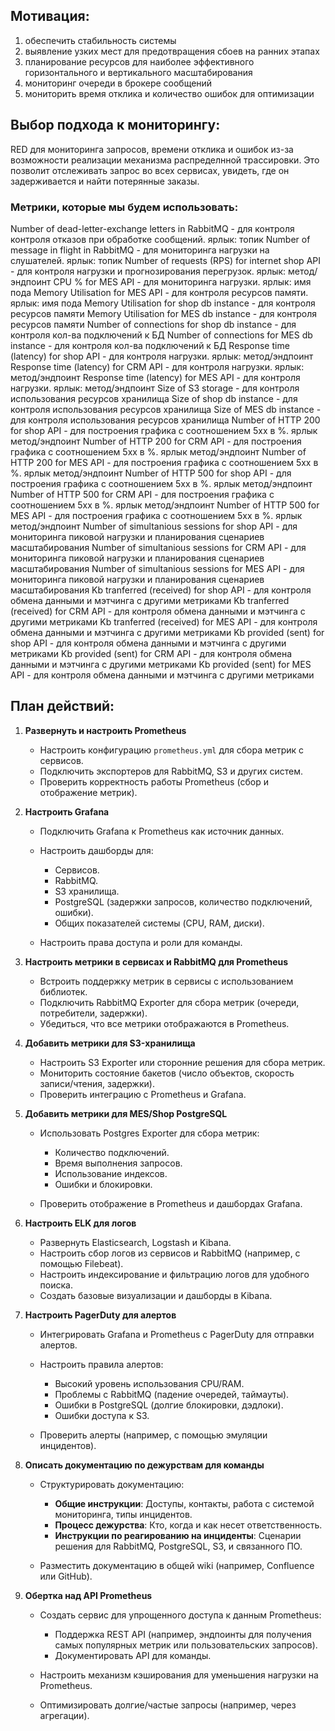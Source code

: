 ## Мотивация:
1) обеспечить стабильность системы
2) выявление узких мест для предотвращения сбоев на ранних этапах
3) планирование ресурсов для наиболее эффективного горизонтального и вертикального масштабирования
4) мониторинг очереди в брокере сообщений
5) мониторить время отклика и количество ошибок для оптимизации

## Выбор подхода к мониторингу:
RED для мониторинга запросов, времени отклика и ошибок из-за возможности реализации механизма распределнной трассировки.
Это позволит отслеживать запрос во всех сервисах, увидеть, где он задерживается и найти потерянные заказы.

### Метрики, которые мы будем использовать:
Number of dead-letter-exchange letters in RabbitMQ - для контроля контроля отказов при обработке сообщений. ярлык: топик
Number of message in flight in RabbitMQ - для мониторинга нагрузки на слушателей. ярлык: топик
Number of requests (RPS) for internet shop API - для контроля нагрузки и прогнозирования перегрузок. ярлык: метод/эндпоинт
CPU % for MES API - для мониторинга нагрузки. ярлык: имя пода
Memory Utilisation for MES API - для контроля ресурсов памяти. ярлык: имя пода
Memory Utilisation for shop db instance - для контроля ресурсов памяти
Memory Utilisation for MES db instance - для контроля ресурсов памяти
Number of connections for shop db instance - для контроля кол-ва подключений к БД
Number of connections for MES db instance - для контроля кол-ва подключений к БД
Response time (latency) for shop API - для контроля нагрузки. ярлык: метод/эндпоинт
Response time (latency) for CRM API - для контроля нагрузки. ярлык: метод/эндпоинт
Response time (latency) for MES API - для контроля нагрузки. ярлык: метод/эндпоинт
Size of S3 storage - для контроля использования ресурсов хранилища
Size of shop db instance - для контроля использования ресурсов хранилища
Size of MES db instance - для контроля использования ресурсов хранилища
Number of HTTP 200 for shop API - для построения графика с соотношением 5xx в %. ярлык метод/эндпоинт
Number of HTTP 200 for CRM API - для построения графика с соотношением 5xx в %. ярлык метод/эндпоинт
Number of HTTP 200 for MES API - для построения графика с соотношением 5xx в %. ярлык метод/эндпоинт
Number of HTTP 500 for shop API - для построения графика с соотношением 5xx в %. ярлык метод/эндпоинт
Number of HTTP 500 for CRM API - для построения графика с соотношением 5xx в %. ярлык метод/эндпоинт
Number of HTTP 500 for MES API - для построения графика с соотношением 5xx в %. ярлык метод/эндпоинт
Number of simultanious sessions for shop API - для мониторинга пиковой нагрузки и планирования сценариев масштабирования
Number of simultanious sessions for CRM API - для мониторинга пиковой нагрузки и планирования сценариев масштабирования
Number of simultanious sessions for MES API - для мониторинга пиковой нагрузки и планирования сценариев масштабирования
Kb tranferred (received) for shop API - для контроля обмена данными и мэтчинга с другими метриками
Kb tranferred (received) for CRM API - для контроля обмена данными и мэтчинга с другими метриками
Kb tranferred (received) for MES API - для контроля обмена данными и мэтчинга с другими метриками
Kb provided (sent) for shop API - для контроля обмена данными и мэтчинга с другими метриками
Kb provided (sent) for CRM API - для контроля обмена данными и мэтчинга с другими метриками
Kb provided (sent) for MES API - для контроля обмена данными и мэтчинга с другими метриками

## План действий:
1. **Развернуть и настроить Prometheus**
    - Настроить конфигурацию `prometheus.yml` для сбора метрик с сервисов.
    - Подключить экспортеров для RabbitMQ, S3 и других систем.
    - Проверить корректность работы Prometheus (сбор и отображение метрик).

2. **Настроить Grafana**
    - Подключить Grafana к Prometheus как источник данных.
    - Настроить дашборды для:
        - Сервисов.
        - RabbitMQ.
        - S3 хранилища.
        - PostgreSQL (задержки запросов, количество подключений, ошибки).
        - Общих показателей системы (CPU, RAM, диски).

    - Настроить права доступа и роли для команды.

3. **Настроить метрики в сервисах и RabbitMQ для Prometheus**
    - Встроить поддержку метрик в сервисы с использованием библиотек.
    - Подключить RabbitMQ Exporter для сбора метрик (очереди, потребители, задержки).
    - Убедиться, что все метрики отображаются в Prometheus.

4. **Добавить метрики для S3-хранилища**
    - Настроить S3 Exporter или сторонние решения для сбора метрик.
    - Мониторить состояние бакетов (число объектов, скорость записи/чтения, задержки).
    - Проверить интеграцию с Prometheus и Grafana.

5. **Добавить метрики для MES/Shop PostgreSQL**
    - Использовать Postgres Exporter для сбора метрик:
        - Количество подключений.
        - Время выполнения запросов.
        - Использование индексов.
        - Ошибки и блокировки.

    - Проверить отображение в Prometheus и дашбордах Grafana.

6. **Настроить ELK для логов**
    - Развернуть Elasticsearch, Logstash и Kibana.
    - Настроить сбор логов из сервисов и RabbitMQ (например, с помощью Filebeat).
    - Настроить индексирование и фильтрацию логов для удобного поиска.
    - Создать базовые визуализации и дашборды в Kibana.

7. **Настроить PagerDuty для алертов**
    - Интегрировать Grafana и Prometheus с PagerDuty для отправки алертов.
    - Настроить правила алертов:
        - Высокий уровень использования CPU/RAM.
        - Проблемы с RabbitMQ (падение очередей, таймауты).
        - Ошибки в PostgreSQL (долгие блокировки, дэдлоки).
        - Ошибки доступа к S3.

    - Проверить алерты (например, с помощью эмуляции инцидентов).

8. **Описать документацию по дежурствам для команды**
    - Структурировать документацию:
        - **Общие инструкции**: Доступы, контакты, работа с системой мониторинга, типы инцидентов.
        - **Процесс дежурства**: Кто, когда и как несет ответственность.
        - **Инструкции по реагированию на инциденты**: Сценарии решения для RabbitMQ, PostgreSQL, S3, и связанного ПО.

    - Разместить документацию в общей wiki (например, Confluence или GitHub).

9. **Обертка над API Prometheus**
    - Создать сервис для упрощенного доступа к данным Prometheus:
        - Поддержка REST API (например, эндпоинты для получения самых популярных метрик или пользовательских запросов).
        - Документировать API для команды.

    - Настроить механизм кэширования для уменьшения нагрузки на Prometheus.
    - Оптимизировать долгие/частые запросы (например, через агрегации).